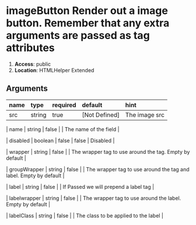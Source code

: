 
# imageButton Render out a image button. Remember that any extra arguments are passed as tag attributes 

1. **Access**: public
2. **Location**: HTMLHelper Extended 

## Arguments

| name 	| type 	| required 	| default 	| hint 	|
|:--- 	|:--- 	|:--- 		|:--- 		|:--- 	|
| src | string | true | [Not Defined] | The image src |


| name | string | false |  | The name of the field |


| disabled | boolean | false | false | Disabled |


| wrapper | string | false |  | The wrapper tag to use around the tag. Empty by default |


| groupWrapper | string | false |  | The wrapper tag to use around the tag and label. Empty by default |


| label | string | false |  | If Passed we will prepend a label tag |


| labelwrapper | string | false |  | The wrapper tag to use around the label. Empty by default |


| labelClass | string | false |  | The class to be applied to the label |


